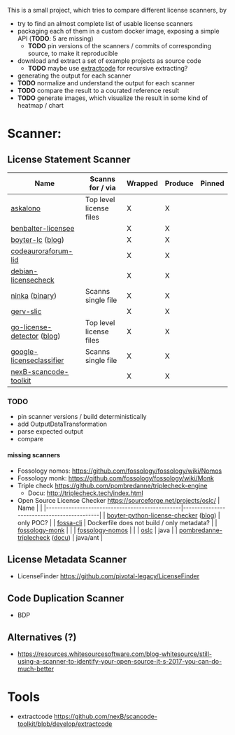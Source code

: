 This is a small project, which tries to compare different license scanners, by
- try to find an almost complete list of usable license scanners
- packaging each of them in a custom docker image, exposing a simple API (**TODO**: 5 are missing)
  - **TODO** pin versions of the scanners / commits of corresponding source, to make it reproducible
- download and extract a set of example projects as source code 
  - **TODO** maybe use [extractcode](https://github.com/nexB/scancode-toolkit/blob/develop/extractcode) for recursive extracting?
- generating the output for each scanner
- **TODO** normalize and understand the output for each scanner
- **TODO** compare the result to a courated reference result
- **TODO** generate images, which visualize the result in some kind of heatmap / chart

# Scanner:

## License Statement Scanner
| Name                                 | Scanns for / via        | Wrapped | Produce | Pinned |
|--------------------------------------|-------------------------|---------|---------|--------|
| [askalono](https://github.com/amzn/askalono)                        | Top level license files | X       | X       |        |
| [benbalter-licensee](https://github.com/benbalter/licensee)              |                         | X       | X       |        |
| [boyter-lc](https://github.com/boyter/lc) ([blog](https://boyter.org/2018/03/licensechecker-command-line-application-identifies-software-license/))           |                         | X       | X       |        |
| [codeauroraforum-lid](https://github.com/codeauroraforum/lid)             |                         | X       | X       |        |
| [debian-licensecheck](https://manpages.debian.org/jessie/devscripts/licensecheck.1.de.html)             |                         | X       | X       |        |
| [ninka](http://ninka.turingmachine.org) ([binary](http://ninka.turingmachine.org/download/ninka-1.3.tar.bz2))             | Scanns single file      | X       | X       |        |
| [gerv-slic](https://github.com/gerv/slic)                       |                         | X       | X       |        |
| [go-license-detector](https://github.com/src-d/go-license-detector) ([blog](https://blog.sourced.tech/post/gld/)) | Top level license files | X       | X       |        |
| [google-licenseclassifier](https://github.com/google/licenseclassifier)        | Scanns single file      | X       | X       |        |
| [nexB-scancode-toolkit](https://github.com/nexB/scancode-toolkit)           |                         | X       | X       |        |

### TODO
- pin scanner versions / build deterministically
- add OutputDataTransformation
- parse expected output
- compare
#### missing scanners
- Fossology nomos: https://github.com/fossology/fossology/wiki/Nomos
- Fossology monk: https://github.com/fossology/fossology/wiki/Monk
- Triple check https://github.com/pombredanne/triplecheck-engine 
  - Docu: http://triplecheck.tech/index.html
- Open Source License Checker https://sourceforge.net/projects/oslc/
| Name                                           |                                            |
|------------------------------------------------|--------------------------------------------|
| [boyter-python-license-checker](https://github.com/boyter/python-license-checker) ([blog](https://boyter.org/2017/05/identify-software-licenses-python-vector-space-search-ngram-keywords/)) | only POC?                                  |
| [fossa-cli](https://github.com/fossas/fossa-cli)                                 | Dockerfile does not build / only metadata? |
| [fossology-monk](https://github.com/fossology/fossology/wiki/Monk)                            |                                            |
| [fossology-nomos](https://github.com/fossology/fossology/wiki/Nomos)                           |                                            |
| [oslc](https://sourceforge.net/projects/oslc/)                                      | java                                       |
| [pombredanne-triplecheck](https://github.com/pombredanne/triplecheck-engine) ([docu](http://triplecheck.tech/index.html))       | java/ant                                   |

## License Metadata Scanner

- LicenseFinder https://github.com/pivotal-legacy/LicenseFinder

## Code Duplication Scanner
- BDP

## Alternatives (?)
- https://resources.whitesourcesoftware.com/blog-whitesource/still-using-a-scanner-to-identify-your-open-source-it-s-2017-you-can-do-much-better

# Tools
- extractcode https://github.com/nexB/scancode-toolkit/blob/develop/extractcode
